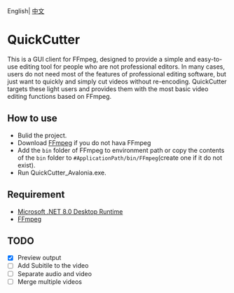 English| [中文](https://github.com/AlvinRey/QuickCutter.Avalonia/blob/main/README_CN.md)
# QuickCutter
This is a GUI client for FFmpeg, designed to provide a simple and easy-to-use editing tool for people who are not professional editors. 
In many cases, users do not need most of the features of professional editing software, but just want to quickly and simply cut videos without re-encoding. QuickCutter targets these light users and provides them with the most basic video editing functions based on FFmpeg.

## How to use
 - Bulid the project.
 - Download [FFmpeg](https://github.com/BtbN/FFmpeg-Builds/releases) if you do not hava FFmpeg
 - Add the `bin` folder of FFmpeg to environment path or copy the contents of the `bin` folder to `#ApplicationPath/bin/FFmpeg`(create one if it do not exist).
 - Run QuickCutter_Avalonia.exe.

## Requirement
 - [Microsoft .NET 8.0 Desktop Runtime](https://download.visualstudio.microsoft.com/download/pr/cb56b18a-e2a6-4f24-be1d-fc4f023c9cc8/be3822e20b990cf180bb94ea8fbc42fe/dotnet-sdk-8.0.101-win-x64.exe)
 - [FFmpeg](https://github.com/BtbN/FFmpeg-Builds/releases)

 ## TODO
 - [x] Preview output
 - [ ] Add Subitile to the video
 - [ ] Separate audio and video
 - [ ] Merge multiple videos